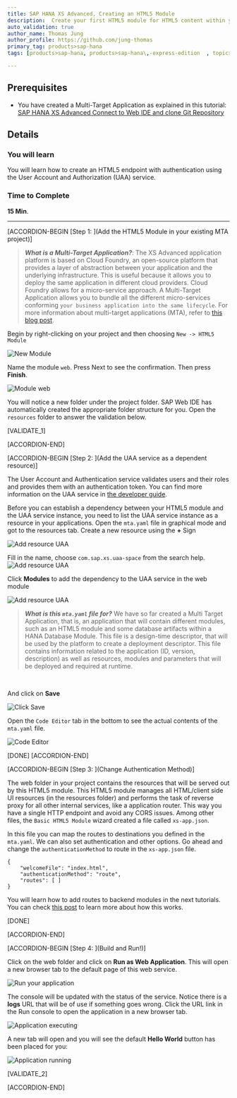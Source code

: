 ```yaml
---
title: SAP HANA XS Advanced, Creating an HTML5 Module
description:  Create your first HTML5 module for HTML5 content within your XSA application
auto_validation: true
author_name: Thomas Jung
author_profile: https://github.com/jung-thomas
primary_tag: products>sap-hana
tags: [products>sap-hana, products>sap-hana\,-express-edition  , topic>big-data, tutorial>beginner ]

---
```


## Prerequisites  
 - You have created a  Multi-Target Application as explained in this tutorial: [SAP HANA XS Advanced Connect to Web IDE and clone Git Repository](https://developers.sap.com/tutorials/xsa-connecting-webide.html)


## Details
### You will learn  
You will learn how to create an HTML5 endpoint with authentication using the User Account and Authorization (UAA) service.


### Time to Complete
**15 Min**.

---


[ACCORDION-BEGIN [Step 1: ](Add the HTML5 Module in your existing MTA project)]

> ***What is a Multi-Target Application?***: The XS Advanced application platform is based on Cloud Foundry, an open-source platform that provides a layer of abstraction between your application and the underlying infrastructure. This is useful because it allows you to deploy the same application in different cloud providers. Cloud Foundry allows for a micro-service approach. A Multi-Target Application allows you to bundle all the different micro-services conforming `your business application into the same lifecycle`. For more information about multi-target applications (MTA), refer to [this blog post](https://blogs.sap.com/2017/09/05/xs-advanced-for-not-so-dummies-pt-2-multi-target-applications/).

 Begin by right-clicking on your project and then choosing `New -> HTML5 Module`

![New Module](2.png)

Name the module `web`. Press Next to see the confirmation. Then press **Finish**.

![Module web](3.png)

You will notice a new folder under the project folder. SAP Web IDE has automatically created the appropriate folder structure for you. Open the `resources` folder to answer the validation below.

[VALIDATE_1]

[ACCORDION-END]


[ACCORDION-BEGIN [Step 2: ](Add the UAA service as a dependent resource)]

The User Account and Authentication service validates users and their roles and provides them with an authentication token. You can find more information on the UAA service in [the developer guide](https://help.sap.com/viewer/4505d0bdaf4948449b7f7379d24d0f0d/latest/en-US/c6f36d5d49844bd790798ea36538e024.html).

Before you can establish a dependency between your HTML5 module and the UAA service instance, you need to list the UAA service instance as a resource in your applications. Open the `mta.yaml` file in graphical mode and got to the resources tab. Create a new resource using the **+** Sign

![Add resource UAA](uaa.png)


Fill in the name,  choose `com.sap.xs.uaa-space` from the search help.
![Add resource UAA](uaa2.png)

Click **Modules** to add the dependency to the UAA service in the web module

![Add resource UAA](uaa3.png)

>***What is this `mta.yaml` file for?***
>We have so far created a Multi Target Application, that is, an application that will contain different modules, such as an HTML5 module and some database artifacts within a HANA Database Module. This file is a design-time descriptor, that will be used by the platform to create a deployment descriptor. This file contains information related to the application (ID, version, description) as well as resources, modules and parameters that will be deployed and required at runtime.

</br>


And click on **Save**

![Click Save](4_4.png)

Open the `Code Editor` tab in the bottom to see the actual contents of the  `mta.yaml` file.

![Code Editor](4_5.png)

[DONE]
[ACCORDION-END]



[ACCORDION-BEGIN [Step 3: ](Change Authentication Method)]

The web folder in your project contains the resources that will be served out by this HTML5 module. This HTML5 module manages all HTML/client side UI resources (in the resources folder) and performs the task of reverse proxy for all other internal services, like a application router. This way you have a single HTTP endpoint and avoid any CORS issues. Among other files, the `Basic HTML5 Module` wizard created a file called `xs-app.json`.

In this file you can map the routes to destinations you defined in the `mta.yaml`. We can also set authentication and other options. Go ahead and change the `authenticationMethod` to route in the `xs-app.json` file.

```
{
	"welcomeFile": "index.html",
	"authenticationMethod": "route",
	"routes": [ ]
}
```

You will learn how to add routes to backend modules in the next tutorials. You can check [this post](https://blogs.sap.com/2018/02/16/xs-advanced-for-not-so-dummies-routing/) to learn more about how this works.

[DONE]

[ACCORDION-END]

[ACCORDION-BEGIN [Step 4: ](Build and Run!)]

Click on the web folder and click on **Run as Web Application**. This  will open a new browser tab to the default page of this web service.

![Run your application](8.png)

The console will be updated with the status of the service. Notice there is a **logs** URL that will be of use if something goes wrong. Click the URL link in the Run console to open the application in a new browser tab.

![Application executing](logs.png)

A new tab will open and you will see the default **Hello World** button has been placed for you:

![Application running](web.png)

[VALIDATE_2]

[ACCORDION-END]
